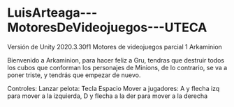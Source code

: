 # LuisArteaga---MotoresDeVideojuegos---UTECA
Versión de Unity 2020.3.30f1
Motores de videojuegos parcial 1
Arkaminion

Bienvenido a Arkaminion, para hacer feliz a Gru, tendras que destruir todos los cubos que conforman los personajes de Minions, de lo contrario, se va a poner triste, y tendrás que empezar de nuevo.

Controles:
Lanzar pelota: Tecla Espacio
Mover a jugadores: A y flecha izq para mover a la izquierda, D y flecha a la der para mover a la derecha
